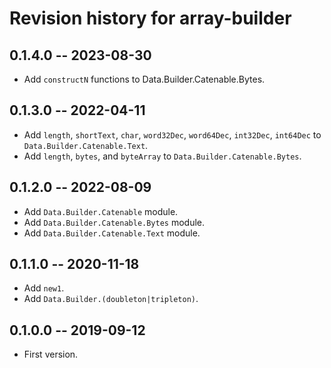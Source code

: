 # Revision history for array-builder

## 0.1.4.0 -- 2023-08-30

* Add `constructN` functions to Data.Builder.Catenable.Bytes.

## 0.1.3.0 -- 2022-04-11

* Add `length`, `shortText`, `char`, `word32Dec`, `word64Dec`, `int32Dec`, `int64Dec`
  to `Data.Builder.Catenable.Text`.
* Add `length`, `bytes`, and `byteArray` to `Data.Builder.Catenable.Bytes`.

## 0.1.2.0 -- 2022-08-09

* Add `Data.Builder.Catenable` module.
* Add `Data.Builder.Catenable.Bytes` module.
* Add `Data.Builder.Catenable.Text` module.

## 0.1.1.0 -- 2020-11-18

* Add `new1`.
* Add `Data.Builder.(doubleton|tripleton)`.

## 0.1.0.0 -- 2019-09-12

* First version.
